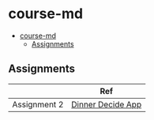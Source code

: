 # course-md

- [course-md](#course-md)
  - [Assignments](#assignments)

## Assignments

|              | Ref        |
|--------------|------------|
| Assignment 2 | [Dinner Decide App](./assignment2/) |
